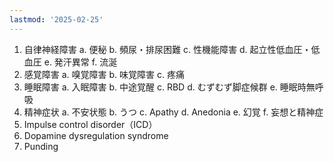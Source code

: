 ```yaml
---
lastmod: '2025-02-25'
---
```

1. 自律神経障害
	a. 便秘
	b. 頻尿・排尿困難
	c. 性機能障害
	d. 起立性低血圧・低血圧
	e. 発汗異常
	f. 流涎
2. 感覚障害
	a. 嗅覚障害
	b. 味覚障害
	c. 疼痛
3. 睡眠障害
	a. 入眠障害
	b. 中途覚醒
	c. RBD
	d. むずむず脚症候群
	e. 睡眠時無呼吸
4. 精神症状
	a. 不安状態
	b. うつ
	c. Apathy
	d. Anedonia
	e. 幻覚
	f. 妄想と精神症
5. Impulse control disorder（ICD）
6. Dopamine dysregulation syndrome
7. Punding
